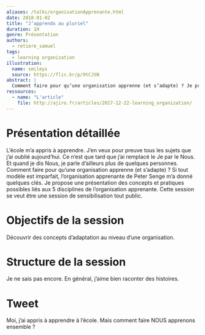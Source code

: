 ```yaml
---
aliases: /talks/organisationApprenante.html
date: 2018-01-02
title: "J’apprends au pluriel"
duration: 1H
genre: Présentation
authors:
  - retiere_samuel
tags:
  - learning organization
illustration:
  name: smileys
  source: https://flic.kr/p/9tCJSN
abstract: |
  Comment faire pour qu’une organisation apprenne (et s’adapte) ? Je propose une présentation des concepts et pratiques possibles liés aux 5 disciplines de l’organisation apprenante de Peter Senge. Cette session se veut être une session de sensibilisation tout public.
ressources:
  - name: "L'article"
    file: http://ajiro.fr/articles/2017-12-22-learning_organization/
---
```


# Présentation détaillée

L’école m’a appris à apprendre. J’en veux pour preuve tous les sujets que j’ai oublié aujourd’hui. Ce n’est que tard que j’ai remplacé le Je par le Nous. Et quand je dis Nous, je parle d’ailleurs plus de quelques personnes. Comment faire pour qu’une organisation apprenne (et s’adapte) ? Si tout modèle est imparfait, l’organisation apprenante de Peter Senge m’a donné quelques clés. Je propose une présentation des concepts et pratiques possibles liés aux 5 disciplines de l’organisation apprenante. Cette session se veut être une session de sensibilisation tout public.

# Objectifs de la session

Découvrir des concepts d’adaptation au niveau d’une organisation.

# Structure de la session

Je ne sais pas encore. En général, j’aime bien raconter des histoires.

# Tweet

Moi, j’ai appris à apprendre à l’école. Mais comment faire NOUS apprenons ensemble ?

<!---
# Notes

--->

